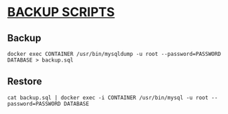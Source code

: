 # [BACKUP SCRIPTS](https://nozzlegear.com/blog/backing-up-a-docker-sql-server-database-instance)
## Backup 
`
docker exec CONTAINER /usr/bin/mysqldump -u root --password=PASSWORD DATABASE > backup.sql
`


## Restore
`
cat backup.sql | docker exec -i CONTAINER /usr/bin/mysql -u root --password=PASSWORD DATABASE
`